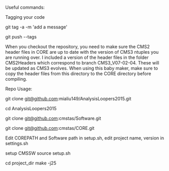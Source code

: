 Useful commands:

Tagging your code

git tag -a <version> -m 'add a message'

git push --tags

When you checkout the repository, you need to make sure the CMS2 header files in CORE are up to date with the version of CMS3 ntuples you are running over. I included a version of the header files in the folder CMS2Headers which correspond to branch CMS3_V07-02-04. These will be updated as CMS3 evolves. When using this baby maker, make sure to copy the header files from this directory to the CORE directory before compiling.


Repo Usage:

git clone git@github.com:mialiu149/AnalysisLoopers2015.git

cd AnalysisLoopers2015

git clone git@github.com:cmstas/Software.git

git clone git@github.com:cmstas/CORE.git

Edit COREPATH and Software path in setup.sh, edit project name, version in settings.sh

setup CMSSW
source setup.sh

cd project_dir
make -j25
